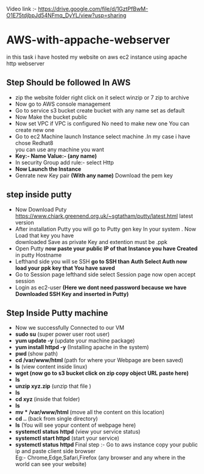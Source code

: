 Video link :- https://drive.google.com/file/d/1GztPfBwM-O1E75tdjbpJd54NFmq_DyYL/view?usp=sharing

# AWS-with-appache-webserver
in this task i have hosted my website on aws ec2 instance using apache http webserver 

## Step Should be followed In AWS 
 - zip the website folder right click on it select winzip or 7 zip to archive 
 - Now go to AWS console management 
 - Go to service s3 bucket create bucket with any name set as default 
 - Now Make the bucket public 
 - Now set VPC if VPC is configured No need to make new one You can create new one 
 - Go to ec2 Machine launch Instance select machine .In my case i have chose Redhat8 </br>
   you can use any machine you want 
 - <b>Key:- Name  Value:- (any name) </b>
 - In security Group add rule:- select Http 
 - <b> Now Launch the Instance </b>
 - Genrate new Key pair <b>(With any name)</b> Download the pem key 
 ## step inside putty
 - Now Download Puty https://www.chiark.greenend.org.uk/~sgtatham/putty/latest.html latest version 
 - After installation Putty you will go to Putty gen key In your system . Now Load that key you have </br>
   downloaded Save as private Key and extention must be .ppk 
 - Open Putty <b> now paste your public IP of that Instance you have Created </b> in putty Hostname 
 - Lefthand side you will se SSH <b> go to SSH than Auth  Select Auth now load your ppk key that You have saved </b> 
 - Go to Session page lefthand side select Session page now open accept session
 - Login as ec2-user  <b> (Here we dont need password because we have Downloaded SSH Key and inserted in Putty) </b> 
 
 ## Step Inside Putty machine 
 - Now we successfully Connected to our VM 
 - <b>sudo su</b> (super power user root user) 
 - <b>yum update -y</b> (update your machine package)
 - <b>yum install httpd -y</b> (Installing apache in the system)
 - <b>pwd </b>(show path)
 - <b>cd /var/www/html </b> (path for where your Webpage are been saved)
 - <b>ls</b> (view content inside linux)
 - <b> wget (now go to s3 bucket click on zip copy object URL paste here)</b>
 - <b>ls </b>
 - <b>unzip xyz.zip</b> (unzip that file )
 - <b>ls</b>
 - <b>cd xyz </b> (inside that folder)
 - <b>ls</b> 
 - <b>mv * /var/www/html </b>(move all the content on this location)
 - <b>cd .. </b>(back from single directory)
 - <b>ls</b> (You will see yopur content of webpage here)
 - <b>systemctl status httpd</b> (view your service status)
 - <b>systemctl start httpd</b> (start your service)
 - <b>systemctl status httpd </b>
 Final step :- Go to aws instance copy your public ip and paste client side browser </br> Eg:- Chrome,Edge,Safari,Firefox (any browser and any where in the world can see your website)
 
